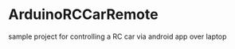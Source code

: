 ArduinoRCCarRemote
==================

sample project for controlling a RC car via android app over laptop
